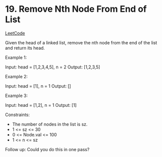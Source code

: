# 19. Remove Nth Node From End of List

[LeetCode](https://leetcode.com/problems/remove-nth-node-from-end-of-list/)

Given the head of a linked list, remove the nth node from the end of the list and return its head.



Example 1:

Input: head = [1,2,3,4,5], n = 2
Output: [1,2,3,5]

Example 2:

Input: head = [1], n = 1
Output: []

Example 3:

Input: head = [1,2], n = 1
Output: [1]



Constraints:

* The number of nodes in the list is sz.
* 1 <= sz <= 30
* 0 <= Node.val <= 100
* 1 <= n <= sz



Follow up: Could you do this in one pass?
